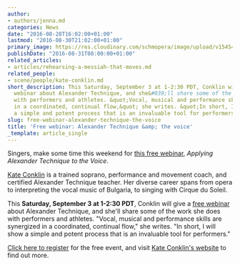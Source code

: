 ```yaml
---
author:
- authors/jenna.md
categories: News
date: "2016-08-28T16:02:00+01:00"
lastmod: "2016-08-30T21:02:00+01:00"
primary_image: https://res.cloudinary.com/schmopera/image/upload/v1545409169/media/webhook-uploads/1472396666228/2016-08-28---Kate-Conklin.jpg.jpg
publishDate: "2016-08-31T08:00:00+01:00"
related_articles:
- articles/rehearsing-a-messiah-that-moves.md
related_people:
- scene/people/kate-conklin.md
short_description: This Saturday, September 3 at 1-2:30 PDT, Conklin will give a free
  webinar about Alexander Technique, and she&#039;ll share some of the work she does
  with performers and athletes. &quot;Vocal, musical and performance skills are synergized
  in a coordinated, continual flow,&quot; she writes. &quot;In short, I will show
  a simple and potent process that is an invaluable tool for performers.&quot;
slug: free-webinar-alexander-technique-the-voice
title: 'Free webinar: Alexander Technique &amp; the voice'
_template: article_single
---
```


Singers, make some time this weekend for [this free webinar](http://kateconklin.com/events/webinar/), *Applying Alexander Technique to the Voice*.

[Kate Conklin](/scene/people/kate-conklin/) is a trained soprano, performance and movement coach, and certified Alexander Technique teacher. Her diverse career spans from opera to interpreting the vocal music of Bulgaria, to singing with Cirque du Soleil.

This **Saturday, September 3 at 1-2:30 PDT**, Conklin will give a [free webinar](http://kateconklin.com/events/webinar/) about Alexander Technique, and she'll share some of the work she does with performers and athletes. "Vocal, musical and performance skills are synergized in a coordinated, continual flow," she writes. "In short, I will show a simple and potent process that is an invaluable tool for performers."

[Click here to register](https://attendee.gotowebinar.com/register/2554199972883336705) for the free event, and visit [Kate Conklin's website](http://kateconklin.com/events/webinar/) to find out more.

